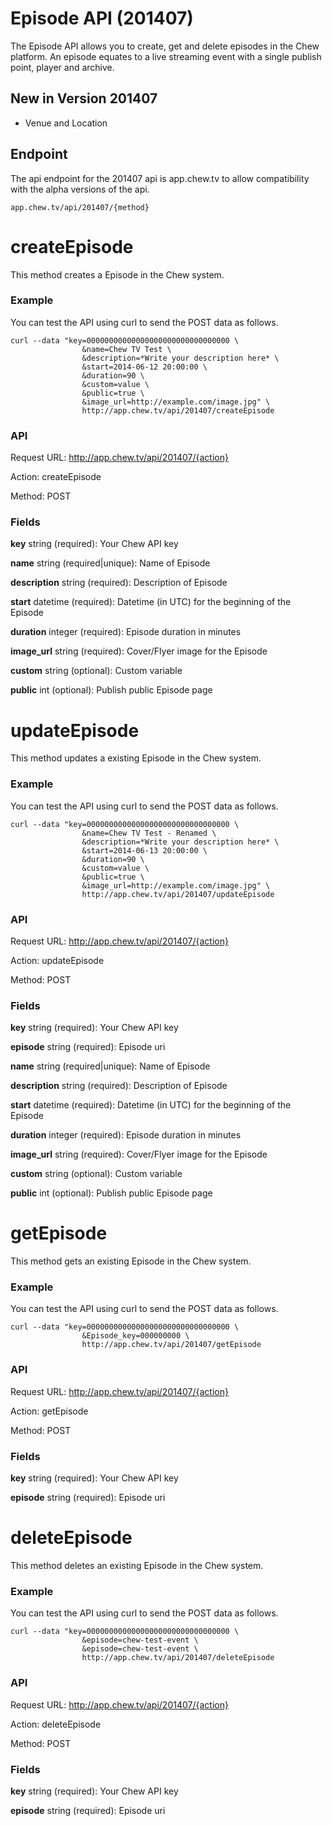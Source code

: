 # Episode API (201407)

The Episode API allows you to create, get and delete episodes in the Chew platform. An episode equates to a live streaming event with a single publish point, player and archive.

## New in Version 201407

 - Venue and Location 


## Endpoint

The api endpoint for the 201407 api is app.chew.tv to allow compatibility with the alpha versions of the api.

	app.chew.tv/api/201407/{method}


# createEpisode

This method creates a Episode in the Chew system.

### Example

You can test the API using curl to send the POST data as follows.

	curl --data "key=00000000000000000000000000000000 \
					&name=Chew TV Test \
					&description=*Write your description here* \
					&start=2014-06-12 20:00:00 \
					&duration=90 \
					&custom=value \
					&public=true \
					&image_url=http://example.com/image.jpg" \
					http://app.chew.tv/api/201407/createEpisode

### API

Request URL: http://app.chew.tv/api/201407/{action}

Action: createEpisode

Method: POST

### Fields

**key** string (required): Your Chew API key

**name** string (required|unique): Name of Episode

**description** string (required): Description of Episode

**start** datetime (required): Datetime (in UTC) for the beginning of the Episode

**duration** integer (required): Episode duration in minutes

**image_url** string (required): Cover/Flyer image for the Episode

**custom** string (optional): Custom variable

**public** int (optional): Publish public Episode page

# updateEpisode

This method updates a existing Episode in the Chew system.

### Example

You can test the API using curl to send the POST data as follows.

	curl --data "key=00000000000000000000000000000000 \
					&name=Chew TV Test - Renamed \
					&description=*Write your description here* \
					&start=2014-06-13 20:00:00 \
					&duration=90 \
					&custom=value \
					&public=true \
					&image_url=http://example.com/image.jpg" \
					http://app.chew.tv/api/201407/updateEpisode

### API

Request URL: http://app.chew.tv/api/201407/{action}

Action: updateEpisode

Method: POST

### Fields

**key** string (required): Your Chew API key

**episode** string (required): Episode uri

**name** string (required|unique): Name of Episode

**description** string (required): Description of Episode

**start** datetime (required): Datetime (in UTC) for the beginning of the Episode

**duration** integer (required): Episode duration in minutes

**image_url** string (required): Cover/Flyer image for the Episode

**custom** string (optional): Custom variable

**public** int (optional): Publish public Episode page


# getEpisode

This method gets an existing Episode in the Chew system.

### Example

You can test the API using curl to send the POST data as follows.

	curl --data "key=00000000000000000000000000000000 \
					&Episode_key=000000000 \
					http://app.chew.tv/api/201407/getEpisode

### API

Request URL: http://app.chew.tv/api/201407/{action}

Action: getEpisode

Method: POST

### Fields

**key** string (required): Your Chew API key

**episode** string (required): Episode uri


# deleteEpisode

This method deletes an existing Episode in the Chew system.

### Example

You can test the API using curl to send the POST data as follows.

	curl --data "key=00000000000000000000000000000000 \
					&episode=chew-test-event \
					&episode=chew-test-event \
					http://app.chew.tv/api/201407/deleteEpisode

### API

Request URL: http://app.chew.tv/api/201407/{action}

Action: deleteEpisode

Method: POST

### Fields

**key** string (required): Your Chew API key

**episode** string (required): Episode uri

